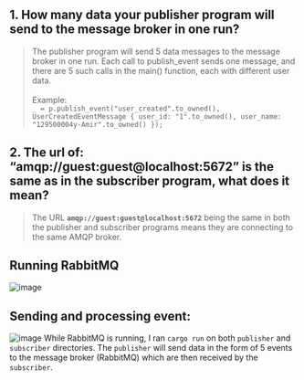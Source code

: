 ## 1. How many data your publisher program will send to the message broker in one run? 
> The publisher program will send 5 data messages to the message broker in one run. Each call to publish_event sends one message, and there are 5 such calls in the main() function, each with different user data. <br> <br>
> Example: <br>
`_ = p.publish_event("user_created".to_owned(),
    UserCreatedEventMessage { user_id: "1".to_owned(), user_name: 
    "129500004y-Amir".to_owned() });`

## 2. The url of: “amqp://guest:guest@localhost:5672” is the same as in the subscriber program, what does it mean?
> The URL **`amqp://guest:guest@localhost:5672`** being the same in both the publisher and subscriber programs means they are connecting to the same AMQP broker. 

## Running RabbitMQ
![image](https://github.com/sorfeb/tutorial8-publisher/assets/112263712/221cf6d9-e3f6-49ee-a215-8d7bb969fd9e)

## Sending and processing event:
![image](https://github.com/sorfeb/tutorial8-publisher/assets/112263712/36a760a0-377f-45c1-9b6f-bc88d28c0f4b)
While RabbitMQ is running, I ran `cargo run` on both `publisher` and `subscriber` directories. The `publisher` will send data in the form of 5 events to the message broker (RabbitMQ) which are then received by the `subscriber`.
